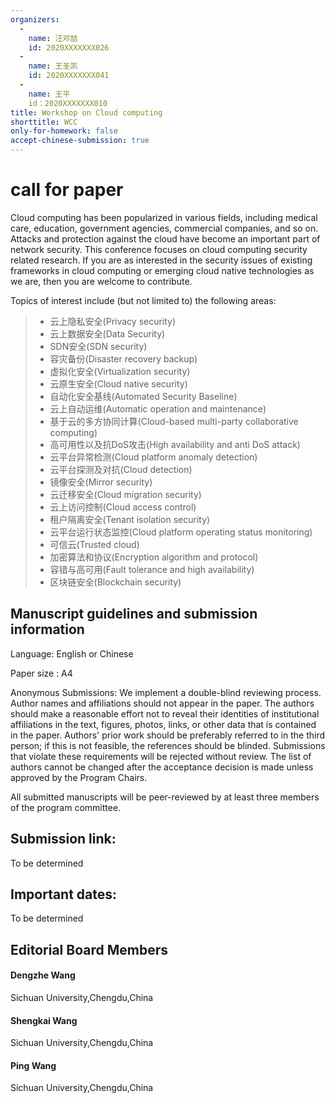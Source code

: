 ```yaml
---
organizers:
  -
    name: 汪邓喆
    id: 2020XXXXXXX026
  -
    name: 王圣凯
    id: 2020XXXXXXX041
  -
    name: 王平
    id：2020XXXXXXX010
title: Workshop on Cloud computing
shorttitle: WCC
only-for-homework: false
accept-chinese-submission: true
---
```


# call for paper

Cloud computing has been popularized in various fields, including medical care, education, government agencies, commercial companies, and so on. Attacks and protection against the cloud have become an important part of network security. This conference focuses on cloud computing security related research. If you are as interested in the security issues of existing frameworks in cloud computing or emerging cloud native technologies as we are, then you are welcome to contribute. 

Topics of interest include (but not limited to) the following areas:

> + 云上隐私安全(Privacy security)
> + 云上数据安全(Data Security)
> + SDN安全(SDN security)
> + 容灾备份(Disaster recovery backup)
> + 虚拟化安全(Virtualization security)
> + 云原生安全(Cloud native security)
> + 自动化安全基线(Automated Security Baseline)
> + 云上自动运维(Automatic operation and maintenance)
> + 基于云的多方协同计算(Cloud-based multi-party collaborative computing)
> + 高可用性以及抗DoS攻击(High availability and anti DoS attack)
> + 云平台异常检测(Cloud platform anomaly detection)
> + 云平台探测及对抗(Cloud detection)
> + 镜像安全(Mirror security)
> + 云迁移安全(Cloud migration security)
> + 云上访问控制(Cloud access control)
> + 租户隔离安全(Tenant isolation security)
> + 云平台运行状态监控(Cloud platform operating status monitoring)
> + 可信云(Trusted cloud)
> + 加密算法和协议(Encryption algorithm and protocol)
> + 容错与高可用(Fault tolerance and high availability)
> + 区块链安全(Blockchain security)
## Manuscript guidelines and submission information

Language: English or Chinese

Paper size : A4

Anonymous Submissions: We implement a double-blind reviewing process. Author names and affiliations should not appear in the paper. The authors should make a reasonable effort not to reveal their identities of institutional affiliations in the text, figures, photos, links, or other data that is contained in the paper. Authors' prior work should be preferably referred to in the third person; if this is not feasible, the references should be blinded. Submissions that violate these requirements will be rejected without review. The list of authors cannot be changed after the acceptance decision is made unless approved by the Program Chairs.

All submitted manuscripts will be peer-reviewed by at least three members of the program committee.

## Submission link:
To be determined 

## Important dates:
To be determined 

## Editorial Board Members
#### Dengzhe Wang
Sichuan University,Chengdu,China
#### Shengkai Wang
Sichuan University,Chengdu,China
#### Ping Wang
Sichuan University,Chengdu,China
